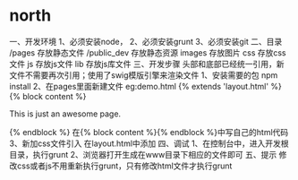# north
一、开发环境
  1、必须安装node，
  2、必须安装grunt
  3、必须安装git
二、目录
  /pages
    存放静态文件
  /public_dev
    存放静态资源
    images
      存放图片
    css
      存放css文件
    js
      存放js文件
      lib
        存放js库文件
三、开发步骤
  头部和底部已经统一引用，新文件不需要再次引用；使用了swig模版引擎来渲染文件
  1、安装需要的包
    npm install
  2、在pages里面新建文件 
    eg:demo.html
      {% extends 'layout.html' %}
      {% block content %}
          <p>This is just an awesome page.</p>
      {% endblock %}
    在{% block content %}{% endblock %}中写自己的html代码
  3、新加css文件引入
    在layout.html中添加
四、调试
  1、在控制台中，进入开发根目录，执行grunt
  2、浏览器打开生成在www目录下相应的文件即可
五、提示
  修改css或者js不用重新执行grunt，只有修改html文件才执行grunt
    
    
